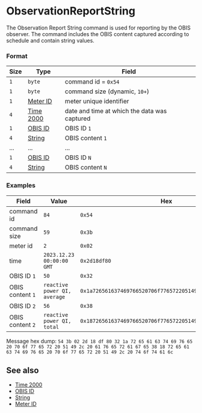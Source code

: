 # ObservationReportString

The Observation Report String command is used for reporting by the OBIS observer.
The command includes the OBIS content captured according to schedule and contain string values.


### Format

| Size | Type                               | Field                                        |
| ---- | ---------------------------------- | -------------------------------------------- |
| `1`  | `byte`                             | command id = `0x54`                          |
| `1`  | `byte`                             | command size (dynamic, `10+`)                |
| `1`  | [Meter ID](../types.md#meter-id)   | meter unique identifier                      |
| `4`  | [Time 2000](../types.md#time-2000) | date and time at which the data was captured |
| `1`  | [OBIS ID](../types.md#obis-id)     | OBIS ID `1`                                  |
| `4`  | [String](../types.md#string)       | OBIS content `1`                             |
| ...  | ...                                | ...                                          |
| `1`  | [OBIS ID](../types.md#obis-id)     | OBIS ID `N`                                  |
| `4`  | [String](../types.md#string)       | OBIS content `N`                             |

### Examples

| Field            | Value                        | Hex                                                        |
| ---------------- | ---------------------------- | ---------------------------------------------------------- |
| command id       | `84`                         | `0x54`                                                     |
| command size     | `59`                         | `0x3b`                                                     |
| meter id         | `2`                          | `0x02`                                                     |
| time             | `2023.12.23 00:00:00 GMT`    | `0x2d18df80`                                               |
| OBIS ID `1`      | `50`                         | `0x32`                                                     |
| OBIS content `1` | `reactive power QI, average` | `0x1a726561637469766520706f7765722051492c2061766572616765` |
| OBIS ID `2`      | `56`                         | `0x38`                                                     |
| OBIS content `2` | `reactive power QI, total`   | `0x18726561637469766520706f7765722051492c20746f74616c`     |

Message hex dump: `54 3b 02 2d 18 df 80 32 1a 72 65 61 63 74 69 76 65 20 70 6f 77 65 72 20 51 49 2c 20 61 76 65 72 61 67 65 38 18 72 65 61 63 74 69 76 65 20 70 6f 77 65 72 20 51 49 2c 20 74 6f 74 61 6c`


## See also

* [Time 2000](../types.md#time-2000)
* [OBIS ID](../types.md#obis-id)
* [String](../types.md#string)
* [Meter ID](../types.md#meter-id)
